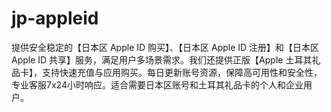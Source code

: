 # jp-appleid
提供安全稳定的【日本区 Apple ID 购买】、【日本区 Apple ID 注册】和【日本区 Apple ID 共享】服务，满足用户多场景需求。我们还提供正版【Apple 土耳其礼品卡】，支持快速充值与应用购买。每日更新账号资源，保障高可用性和安全性，专业客服7x24小时响应。适合需要日本区账号和土耳其礼品卡的个人和企业用户。
